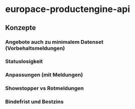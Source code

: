 # europace-productengine-api

## Konzepte

### Angebote auch zu minimalem Datenset (Vorbehaltsmeldungen)

### Statuslosigkeit

### Anpassungen (mit Meldungen)

### Showstopper vs Rotmeldungen

### Bindefrist und Bestzins